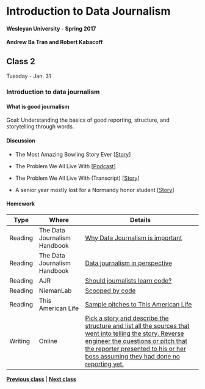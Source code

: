 # Introduction to Data Journalism
  
#### Wesleyan University - Spring 2017
  
**Andrew Ba Tran and Robert Kabacoff**
  
## Class 2
Tuesday - Jan. 31
                             
### Introduction to data journalism
                             
#### What is good journalism
                             
Goal: Understanding the basics of good reporting, structure, and storytelling through words.
                             
#### Discussion

    
* The Most Amazing Bowling Story Ever [[Story](http://www.dmagazine.com/publications/d-magazine/2012/july/the-most-amazing-bowling-story-ever-bill-fong/)]

* The Problem We All Live With [[Podcast](https://www.thisamericanlife.org/radio-archives/episode/562/the-problem-we-all-live-with)]

* The Problem We All Live With (Transcript) [[Story](https://www.thisamericanlife.org/radio-archives/episode/562/transcript)]

* A senior year mostly lost for a Normandy honor student [[Story](http://www.stltoday.com/news/local/education/a-senior-year-mostly-lost-for-a-normandy-honor-student/article_ce759a06-a979-53b6-99bd-c87a430dc339.html)]

#### Homework
                          
|Type|Where|Details|
|---|---|---|
|Reading|The Data Journalism Handbook|[Why Data Journalism is important](http://datajournalismhandbook.org/1.0/en/introduction_2.html)|
|Reading|The Data Journalism Handbook|[Data journalism in perspective](http://datajournalismhandbook.org/1.0/en/introduction_4.html)|
|Reading|AJR|[Should journalists learn code?](http://ajr.org/2014/09/24/should-journalists-learn-code/)|
|Reading|NiemanLab|[Scooped by code](http://www.niemanlab.org/2013/12/scooped-by-code/)|
|Reading|This American Life|[Sample pitches to This American Life](https://www.thisamericanlife.org/about/submissions/sample-pitches)|
|Writing|Online|[Pick a story and describe the structure and list all the sources that went into telling the story. Reverse engineer the questions or pitch that the reporter presented to his or her boss assuming they had done no reporting yet.]()|
                   
**[Previous class](class1.md)** | **[Next class](class3.md)**
